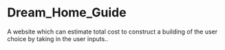 # Dream_Home_Guide
A website which can estimate total cost to construct a building of the user choice by taking in the user inputs..
